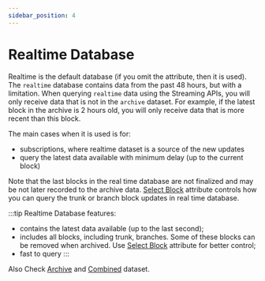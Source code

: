 ```yaml
---
sidebar_position: 4
---
```


# Realtime Database

Realtime is the default database (if you omit the attribute, then it is used).
The `realtime` database contains data from the past 48 hours, but with a limitation. When querying `realtime` data using the Streaming APIs, you will only receive data that is not in the `archive` dataset. For example, if the latest block in the archive is 2 hours old, you will only receive data that is more recent than this block.

The main cases when it is used is for:

- subscriptions, where realtime dataset is a source of the new updates
- query the latest data available with minimum delay (up to the current block)

Note that the last blocks in the real time database are not finalized and may be not
later recorded to the archive data. [Select Block](/docs/graphql/dataset/select_blocks) attribute controls
how you can query the trunk or branch block updates in real time database.

:::tip
Realtime Database features:

- contains the latest data available (up to the last second);
- includes all blocks, including trunk, branches. Some of these blocks can be removed when archived. Use [Select Block](/docs/graphql/dataset/select_blocks) attribute for better control;
- fast to query
  :::

Also Check [Archive](/docs/graphql/dataset/archive) and [Combined](/docs/graphql/dataset/combined) dataset.
